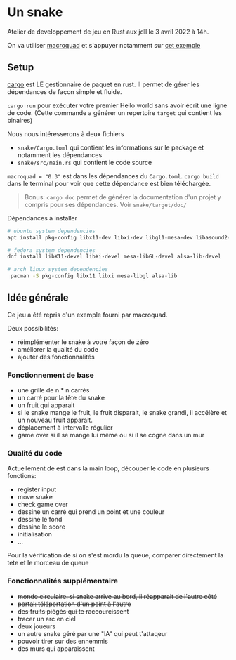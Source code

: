 # Un snake

Atelier de developpement de jeu en Rust aux jdll le 3 avril 2022 à 14h.

On va utiliser [macroquad](https://macroquad.rs/) et s'appuyer notamment sur [cet exemple](https://github.com/not-fl3/macroquad/blob/master/examples/snake.rs)

## Setup

[cargo](https://doc.rust-lang.org/cargo/) est LE gestionnaire de paquet en rust. Il permet de gérer les dépendances de façon simple et fluide.

`cargo run` pour exécuter votre premier Hello world sans avoir écrit une ligne de code. (Cette commande a générer un repertoire `target` qui contient les binaires)

Nous nous intéresserons à deux fichiers

- `snake/Cargo.toml` qui contient les informations sur le package et notamment les dépendances
- `snake/src/main.rs` qui contient le code source

 `macroquad = "0.3"` est dans les  dépendances du `Cargo.toml`. `cargo build` dans le terminal pour voir que cette dépendance est bien téléchargée.

> Bonus: `cargo doc` permet de générer la documentation d'un projet y compris pour ses dépendances. Voir `snake/target/doc/`

Dépendances à installer

```sh
# ubuntu system dependencies
apt install pkg-config libx11-dev libxi-dev libgl1-mesa-dev libasound2-dev

# fedora system dependencies
dnf install libX11-devel libXi-devel mesa-libGL-devel alsa-lib-devel

# arch linux system dependencies
 pacman -S pkg-config libx11 libxi mesa-libgl alsa-lib
```

## Idée générale

Ce jeu a été repris d'un exemple fourni par macroquad.

Deux possibilités:

- réimplémenter le snake à votre façon de zéro
- améliorer la qualité du code
- ajouter des fonctionnalités

### Fonctionnement de base

- une grille de n * n carrés
- un carré pour la tête du snake
- un fruit qui apparait
- si le snake mange le fruit, le fruit disparait, le snake grandi, il accélère et un nouveau fruit apparait.
- déplacement à intervalle régulier
- game over si il se mange lui même ou si il se cogne dans un mur

### Qualité du code

Actuellement de est dans la main loop, découper le code en plusieurs fonctions:

- register input
- move snake
- check game over
- dessine un carré qui prend un point et une couleur
- dessine le fond
- dessine le score
- initialisation
- ...

Pour la vérification de si on s'est mordu la queue, comparer directement la tete et le morceau de queue

### Fonctionnalités supplémentaire

- ~~monde circulaire: si snake arrive au bord, il réapparait de l'autre côté~~
- ~~portal: téléportation d'un point à l'autre~~
- ~~des fruits piégés qui te raccourcissent~~
- tracer un arc en ciel
- deux joueurs
- un autre snake géré par une "IA" qui peut t'attaqeur
- pouvoir tirer sur des ennemmis
- des murs qui apparaissent

